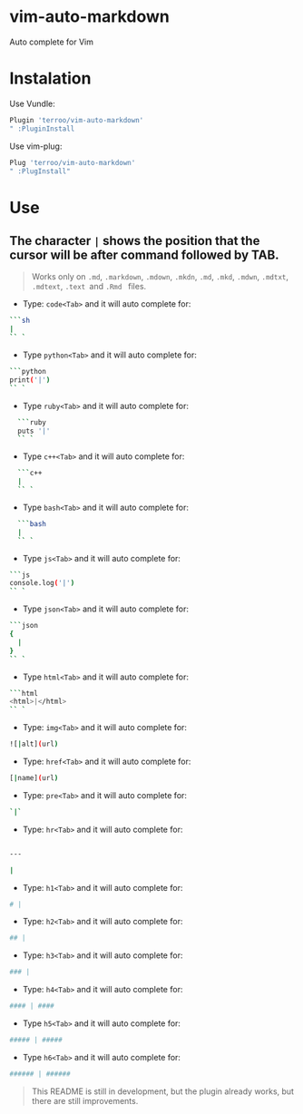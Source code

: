 # vim-auto-markdown
Auto complete for Vim

# Instalation
Use Vundle:
```sh
Plugin 'terroo/vim-auto-markdown'
" :PluginInstall
```

Use vim-plug:

```sh
Plug 'terroo/vim-auto-markdown'
" :PlugInstall"
```

# Use
## The character `|` shows the position that the cursor will be after command followed by TAB.
> Works only on `.md`, `.markdown`, `.mdown`, `.mkdn`, `.md`, `.mkd`, `.mdwn`, `.mdtxt`, `.mdtext`, `.text `and `.Rmd ` files.

+ Type: `code<Tab>` and it will auto complete for:
```sh
```sh
|
`` `

```
+ Type `python<Tab>` and it will auto complete for:
```sh
```python
print('|')
`` `
```
+ Type `ruby<Tab>` and it will auto complete for:
```sh
  ```ruby
  puts '|'
  `` `
```
+ Type `c++<Tab>` and it will auto complete for:
```sh
  ```c++
  |
  `` `
```
+ Type `bash<Tab>` and it will auto complete for:
```sh
  ```bash
  |
  `` `
```
+ Type `js<Tab>` and it will auto complete for:
```sh
```js
console.log('|')
`` `
```
+ Type `json<Tab>` and it will auto complete for:
```sh
```json
{
  |
}
`` `
```
+ Type `html<Tab>` and it will auto complete for:
```sh
```html
<html>|</html>
`` `
```
+ Type: `img<Tab>` and it will auto complete for:
```sh
![|alt](url)
```
+ Type: `href<Tab>` and it will auto complete for:
```sh
[|name](url)
```
+ Type: `pre<Tab>` and it will auto complete for:
```sh
`|`
```
+ Type: `hr<Tab>` and it will auto complete for:
```sh

---

|
```
+ Type: `h1<Tab>` and it will auto complete for:
```sh
# |
```
+ Type: `h2<Tab>` and it will auto complete for:
```sh
## |
```
+ Type: `h3<Tab>` and it will auto complete for:
```sh
### |
```
+ Type: `h4<Tab>` and it will auto complete for:
```sh
#### | ####
```
+ Type `h5<Tab>` and it will auto complete for:
```sh
##### | #####
```
+ Type `h6<Tab>` and it will auto complete for:
```sh
###### | ######
```
> This README is still in development, but the plugin already works, but there are still improvements.
